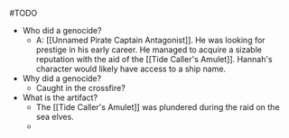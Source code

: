 
#TODO 
- Who did a genocide?
	- A: [[Unnamed Pirate Captain Antagonist]]. He was looking for prestige in his early career. He managed to acquire a sizable reputation with the aid of the [[Tide Caller's Amulet]]. Hannah's character would likely have access to a ship name.
- Why did a genocide?
	- Caught in the crossfire?
- What is the artifact?
	- The [[Tide Caller's Amulet]] was plundered during the raid on the sea elves.
	- 